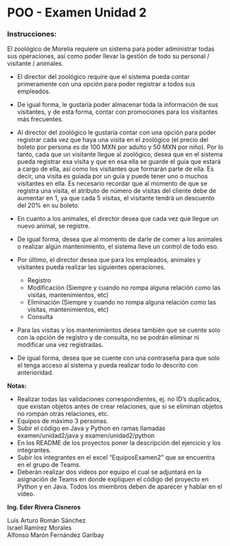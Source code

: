 # POO - Examen Unidad 2

### Instrucciones:

El zoológico de Morelia requiere un sistema para poder administrar todas sus operaciones, así como poder llevar la gestión de todo su personal / visitante / animales.

- El director del zoológico require que el sistema pueda contar primeramente con una opción para poder registrar a todos sus empleados.

- De igual forma, le gustaría poder almacenar toda la información de sus visitantes, y de esta forma, contar con promociones para los visitantes más frecuentes.

- Al director del zoológico le gustaría contar con una opción para poder registrar cada vez que haya una visita en el zoológico (el precio del boleto por persona es de 100 MXN por adulto y 50 MXN por niño). Por lo tanto, cada que un visitante llegue al zoológico, desea que en el sistema pueda registrar esa visita y que en esa ella se guarde el guía que estará a cargo de ella, así como los visitantes que formarán parte de ella. Es decir, una visita es guiada por un guía y puede tener uno o muchos visitantes en ella. Es necesario recordar que al momento de que se registra una visita, el atributo de número de visitas del cliente debe de aumentar en 1, ya que cada 5 visitas, el visitante tendrá un descuento del 20% en su boleto.

- En cuanto a los animales, el director desea que cada vez que llegue un nuevo animal, se registre.

- De igual forma, desea que al momento de darle de comer a los animales o realizar algún mantenimiento, el sistema lleve un control de todo eso.

- Por último, el director desea que para los empleados, animales y visitantes pueda realizar las siguientes operaciones.

    - Registro
    - Modificación (Siempre y cuando no rompa alguna relación como las visitas, mantenimientos, etc)
    - Eliminación (Siempre y cuando no rompa alguna relación como las visitas, mantenimientos, etc)
    - Consulta

- Para las visitas y los mantenimientos desea también que se cuente solo con la opción de registro y de consulta, no se podrán eliminar ni modificar una vez registradas.

- De igual forma, desea que se cuente con una contraseña para que solo el tenga acceso al sistema y pueda realizar todo lo descrito con anterioridad.

**Notas:**

- Realizar todas las validaciones correspondientes, ej. no ID’s duplicados, que existan objetos antes de crear relaciones, que si se eliminan objetos no rompan otras relaciones, etc.
- Equipos de máximo 3 personas.
- Subir el código en Java y Python en ramas llamadas examen/unidad2/java y examen/unidad2/python
- En los README de los proyectos poner la descripción del ejercicio y los integrantes.
- Subir los integrantes en el excel “EquiposExamen2” que se encuentra en el grupo de Teams.
- Deberán realizar dos videos por equipo el cual se adjuntará en la asignación de Teams en donde expliquen el código del proyecto en Python y en Java. Todos los miembros deben de aparecer y hablar en el video.

**Ing. Eder Rivera Cisneros**  

Luis Arturo Román Sánchez    
Israel Ramírez Morales    
Alfonso Marón Fernández Garibay

